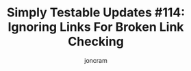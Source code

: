 ---
layout: default
title: "Simply Testable Updates #114: Ignoring Links For Broken Link Checking"
author: joncram
newsletter:
    issue_number: 114th
    url: https://us5.campaign-archive1.com/?u=ac75e33d993d2b502e333ddd0&amp;id=92f06c8d5f
    highlights:
      - <a href="https://us5.campaign-archive1.com/?u=ac75e33d993d2b502e333ddd0&amp;id=92f06c8d5f#currency-in-transactional-emails">Ignoring Links For Broken Link Checking</a>
    closing_sentence: Expect the next newsletter in a week from now on 4 March 2015
---